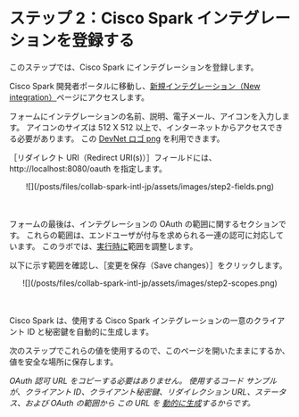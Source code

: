 # ステップ 2：Cisco Spark インテグレーションを登録する

このステップでは、Cisco Spark にインテグレーションを登録します。

Cisco Spark 開発者ポータルに移動し、[新規インテグレーション（New integration）](https://developer.ciscospark.com/add-integration.html)ページにアクセスします。

フォームにインテグレーションの名前、説明、電子メール、アイコンを入力します。
アイコンのサイズは 512 X 512 以上で、インターネットからアクセスできる必要があります。
この [DevNet ロゴ png](https://cdn-images-1.medium.com/max/800/1*X00BUYYZLDk3FqksSg4E6Q.png) を利用できます。

［リダイレクト URI（Redirect URI(s)）］フィールドには、http://localhost:8080/oauth を指定します。

<div align="center">![](/posts/files/collab-spark-intl-jp/assets/images/step2-fields.png)</div><br/><br/>


フォームの最後は、インテグレーションの OAuth の範囲に関するセクションです。
これらの範囲は、エンドユーザが付与を求められる一連の認可に対応しています。
このラボでは、[実行時に](https://github.com/CiscoDevNet/spark-integration-sample/blob/master/server.js#L30)範囲を調整します。

以下に示す範囲を確認し、［変更を保存（Save changes）］をクリックします。

<div align="center">![](/posts/files/collab-spark-intl-jp/assets/images/step2-scopes.png)</div><br/><br/>


Cisco Spark は、使用する Cisco Spark インテグレーションの一意のクライアント ID と秘密鍵を自動的に生成します。

次のステップでこれらの値を使用するので、このページを開いたままにするか、値を安全な場所に保存します。

_OAuth 認可 URL をコピーする必要はありません。
使用するコード サンプルが、クライアント ID、クライアント秘密鍵、リダイレクション URL、ステータス、および OAuth の範囲から
この URL を [動的に生成](https://github.com/CiscoDevNet/spark-integration-sample/blob/master/server.js#L40)するからです。_
